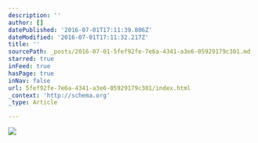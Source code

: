 ```yaml
---
description: ''
author: []
datePublished: '2016-07-01T17:11:39.806Z'
dateModified: '2016-07-01T17:11:32.217Z'
title: ''
sourcePath: _posts/2016-07-01-5fef92fe-7e6a-4341-a3e6-05929179c301.md
starred: true
inFeed: true
hasPage: true
inNav: false
url: 5fef92fe-7e6a-4341-a3e6-05929179c301/index.html
_context: 'http://schema.org'
_type: Article

---
```

![](https://the-grid-user-content.s3-us-west-2.amazonaws.com/3a33e21c-7835-4da7-9461-308167f6bcc3.jpg)
